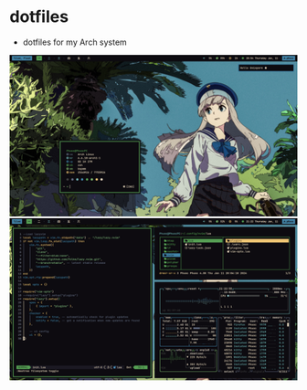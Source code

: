 # dotfiles
* dotfiles for my Arch system

![Screenshot](/Pictures/screenshot_1.png)
![Screenshot](/Pictures/screenshot_2.png)
